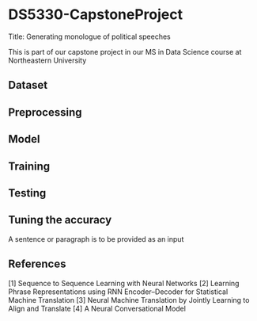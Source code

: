# DS5330-CapstoneProject

Title: Generating monologue of political speeches

This is part of our capstone project in our MS in Data Science course at Northeastern University


## Dataset



## Preprocessing



## Model


## Training


## Testing


## Tuning the accuracy
A sentence or paragraph is to be provided as an input

## References

[1] Sequence to Sequence Learning with Neural Networks
[2] Learning Phrase Representations using RNN Encoder–Decoder for Statistical Machine Translation
[3] Neural Machine Translation by Jointly Learning to Align and Translate
[4] A Neural Conversational Model
